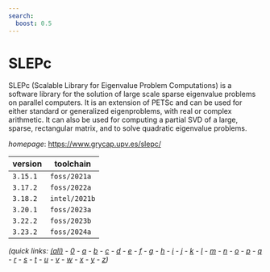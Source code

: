 ```yaml
---
search:
  boost: 0.5
---
```

# SLEPc

SLEPc (Scalable Library for Eigenvalue Problem Computations) is a software library for the solution  of large scale sparse eigenvalue problems on parallel computers. It is an extension of PETSc and can be used for  either standard or generalized eigenproblems, with real or complex arithmetic. It can also be used for computing a  partial SVD of a large, sparse, rectangular matrix, and to solve quadratic eigenvalue problems.

*homepage*: <https://www.grycap.upv.es/slepc/>

version | toolchain
--------|----------
``3.15.1`` | ``foss/2021a``
``3.17.2`` | ``foss/2022a``
``3.18.2`` | ``intel/2021b``
``3.20.1`` | ``foss/2023a``
``3.22.2`` | ``foss/2023b``
``3.23.2`` | ``foss/2024a``


*(quick links: [(all)](../index.md) - [0](../0/index.md) - [a](../a/index.md) - [b](../b/index.md) - [c](../c/index.md) - [d](../d/index.md) - [e](../e/index.md) - [f](../f/index.md) - [g](../g/index.md) - [h](../h/index.md) - [i](../i/index.md) - [j](../j/index.md) - [k](../k/index.md) - [l](../l/index.md) - [m](../m/index.md) - [n](../n/index.md) - [o](../o/index.md) - [p](../p/index.md) - [q](../q/index.md) - [r](../r/index.md) - [s](../s/index.md) - [t](../t/index.md) - [u](../u/index.md) - [v](../v/index.md) - [w](../w/index.md) - [x](../x/index.md) - [y](../y/index.md) - [z](../z/index.md))*

